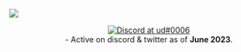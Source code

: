
[![](https://visitcount.itsvg.in/api?id=jkud&label=Profile%20Views&color=11&icon=2&pretty=false)](https://visitcount.itsvg.in)
<div align="center">
    <a href="https://discord.com/users/253951776921747456">
        <img src="https://lanyard-profile-readme.vercel.app/api/253951776921747456" alt="Discord at ud#0006">  
    </a>
</div>
<div align="center">
- Active on discord & twitter as of <strong>June 2023</strong>.
    </a>
</div>
